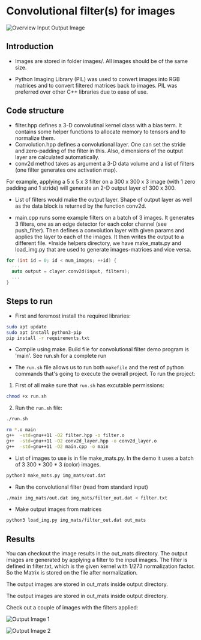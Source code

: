 # Convolutional filter(s) for images

![Overview Input Output Image](https://raw.githubusercontent.com/dembasowfr/multithread-convolution-openmp/master/output/result1.png?token=GHSAT0AAAAAACTOIUANY4C2JWT3REKKHPICZVJOXRA)

## Introduction

* Images are stored in folder images/. All images should be of the same size.

* Python Imaging Library (PIL) was used to convert images into RGB matrices and to convert filtered matrices back to images. PIL was preferred over other C++ libraries due to ease of use.

## Code structure
  * filter.hpp defines a 3-D convolutinal kernel class with a bias term. It contains some helper functions to allocate memory to tensors and to normalize them.
  * Convolution.hpp defines a convolutional layer. One can set the stride and zero-padding of the filter in this. Also, dimensions of the output layer are calculated automatically.
  * conv2d method takes as argument a 3-D data volume and a list of filters (one filter generates one activation map). 
  
  For example, applying a 5 x 5 x 3 filter on a 300 x 300 x 3 image (with 1 zero padding and 1 stride) will generate an 2-D output layer of 300 x 300. 
  
  * List of filters would make the output layer. Shape of output layer as well as the data block is returned by the function conv2d.

  * main.cpp runs some example filters on a batch of 3 images. It generates 3 filters, one as an edge detector for each color channel (see push\_filter). Then defines
    a convolution layer with given params and applies the layer to each of the images. It then writes the output to a different file.
  *Inside helpers directory, we have make\_mats.py and load\_img.py that are used to generate images\-matrices and vice versa.

```cpp
for (int id = 0; id < num_images; ++id) {
  ...
  auto output = clayer.conv2d(input, filters);
  ...
}
```

## Steps to run
* First and foremost install the required libraries:

```bash
sudo apt update
sudo apt install python3-pip
pip install -r requirements.txt
```

* Compile using make. Build file for convolutional filter demo program is 'main'. See run.sh for a complete run

* The ```run.sh``` file allows us to run both ```makefile``` and the rest of python commands that's going to execute the overall project.
To run the project:
1. First of all make sure that ```run.sh``` has excutable permissions:

```bash
chmod +x run.sh
```
2. Run the ```run.sh``` file:


```bash
./run.sh
```

```bash
rm *.o main
g++  -std=gnu++11 -O2 filter.hpp -o filter.o
g++  -std=gnu++11 -O2 conv2d_layer.hpp -o conv2d_layer.o
g++  -std=gnu++11 -O2 main.cpp -o main
```

* List of images to use is in file make\_mats.py. In the demo it uses a batch of 3  300 \* 300 \* 3 (color) images.

```bash
python3 make_mats.py img_mats/out.dat
```

* Run the convolutional filter (read from standard input)

```bash
./main img_mats/out.dat img_mats/filter_out.dat < filter.txt
```

* Make output images from matrices

```bash
python3 load_img.py img_mats/filter_out.dat out_mats
```

## Results

You can checkout the image results in the out_mats directory. The output images are generated by applying a filter to the input images. 
The filter is defined in filter.txt, which is the given kernel with 1/273 normalization factor. So the Matrix is stored on the file after normalization.

The output images are stored in out_mats inside output directory.

The output images are stored in out_mats inside output directory.

Check out a couple of images with the filters applied:

![Output Image 1](https://raw.githubusercontent.com/dembasowfr/multithread-convolution-openmp/master/output/result2.png?token=GHSAT0AAAAAACTOIUAN43TXBBX7WU536R72ZVJOYQQ)

![Output Image 2](https://raw.githubusercontent.com/dembasowfr/multithread-convolution-openmp/master/output/result3.png?token=GHSAT0AAAAAACTOIUANN4YWY3QONS3MH7OIZVJOY2A)


